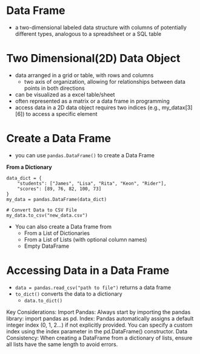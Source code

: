 # Data Frame
- a two-dimensional labeled data structure with columns of potentially different types, analogous to a spreadsheet or a SQL table

# Two Dimensional(2D) Data Object
- data arranged in a grid or table, with rows and columns
    - two axis of organization, allowing for relationships between data points in both directions
- can be visualized as a excel table/sheet
- often represented as a matrix or a data frame in programming
- access data in a 2D data object requires two indices (e.g., my_datax[3][6]) to access a specific element

# Create a Data Frame 
- you can use `pandas.DataFrame()` to create a Data Frame

**From a Dictionary**
```
data_dict = {
    "students": ["James", "Lisa", "Rita", "Keon", "Rider"],
    "scores": [89, 76, 82, 100, 73]
}
my_data = pandas.DataFrame(data_dict)

# Convert Data to CSV File
my_data.to_csv("new_data.csv")
```
- You can also create a Data frame from
    - From a List of Dictionaries
    - From a List of Lists (with optional column names)
    - Empty DataFrame

# Accessing Data in a Data Frame
- `data = pandas.read_csv("path to file")` returns a data frame
- `to_dict()` converts the data to a dictionary
    - `data.to_dict()`



Key Considerations:
Import Pandas: Always start by importing the pandas library: import pandas as pd.
Index: Pandas automatically assigns a default integer index (0, 1, 2...) if not explicitly provided. You can specify a custom index using the index parameter in the pd.DataFrame() constructor.
Data Consistency: When creating a DataFrame from a dictionary of lists, ensure all lists have the same length to avoid errors.